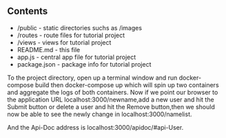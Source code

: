## Contents

* /public - static directories suchs as /images
* /routes - route files for tutorial project
* /views - views for tutorial project
* README.md - this file
* app.js - central app file for tutorial project
* package.json - package info for tutorial project


To the project directory, open up a terminal window and run docker-compose build then docker-compose up which will spin up two containers and aggregate the logs of both containers.
Now if we point our browser to the application URL localhost:3000/newname,add a new user and hit the Submit button or delete a user and hit the Remove button,then we should now be able to see the newly change in localhost:3000/namelist.

And the Api-Doc address is localhost:3000/apidoc/#api-User.
